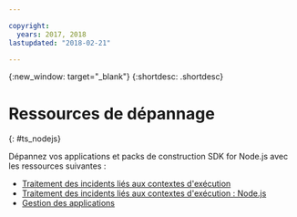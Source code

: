 ```yaml
---

copyright:
  years: 2017, 2018
lastupdated: "2018-02-21"

---
```


{:new_window: target="_blank"}
{:shortdesc: .shortdesc}

# Ressources de dépannage
{: #ts_nodejs}

Dépannez vos applications et packs de construction SDK for Node.js avec les ressources suivantes :

* [Traitement des incidents liés aux contextes d'exécution](../common/ts_runtimes.html#runtimes)
* [Traitement des incidents liés aux contextes d'exécution : Node.js](../common/ts_runtimes.html#ts_nodejs)
* [Gestion des applications](../common/app_mng.html)
